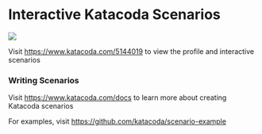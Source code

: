 # Interactive Katacoda Scenarios

[![](http://shields.katacoda.com/katacoda/5144019/count.svg)](https://www.katacoda.com/5144019 "Get your profile on Katacoda.com")

Visit https://www.katacoda.com/5144019 to view the profile and interactive scenarios

### Writing Scenarios
Visit https://www.katacoda.com/docs to learn more about creating Katacoda scenarios

For examples, visit https://github.com/katacoda/scenario-example
